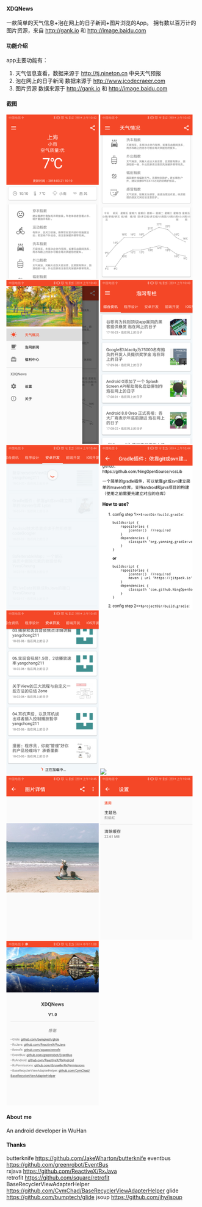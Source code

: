 #### XDQNews

  一款简单的天气信息+泡在网上的日子新闻+图片浏览的App。
  拥有数以百万计的图片资源，来自 http://gank.io 和 http://image.baidu.com

#### 功能介绍

  app主要功能有：
  1. 天气信息查看，数据来源于 http://tj.nineton.cn 中央天气预报
  2. 泡在网上的日子新闻 数据来源于 http://www.jcodecraeer.com 
  3. 图片资源 数据来源于 http://gank.io 和 http://image.baidu.com
#### 截图
  <a href="art/1.png"><img src="art/1.png" width="48%"/></a>
  <a href="art/2.png"><img src="art/2.png" width="48%"/></a>
  <a href="art/3.png"><img src="art/3.png" width="48%"/></a>
  <a href="art/4.png"><img src="art/4.png" width="48%"/></a>
  <a href="art/5.png"><img src="art/5.png" width="48%"/></a>
  <a href="art/6.png"><img src="art/6.png" width="48%"/></a>
  <a href="art/7.png"><img src="art/7.png" width="48%"/></a>
  <a href="art/8.png"><img src="art/8.png" width="48%"/></a>
  <a href="art/9.png"><img src="art/9.png" width="48%"/></a>
  <a href="art/10.png"><img src="art/10.png" width="48%"/></a>
  <a href="art/11.png"><img src="art/11.png" width="48%"/></a>
#### About me
An android developer in WuHan

#### Thanks
 butterknife  https://github.com/JakeWharton/butterknife
 eventbus  https://github.com/greenrobot/EventBus    
 rxjava  https://github.com/ReactiveX/RxJava    
 retrofit  https://github.com/square/retrofit   
 BaseRecyclerViewAdapterHelper  https://github.com/CymChad/BaseRecyclerViewAdapterHelper
 glide  https://github.com/bumptech/glide
 jsoup  https://github.com/jhy/jsoup



